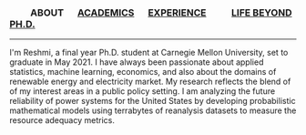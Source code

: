 
### &emsp;&emsp; ABOUT  &emsp; [ACADEMICS](./Academics.md) &emsp; [EXPERIENCE](./profexp.md) &emsp; &emsp; [LIFE BEYOND PH.D.](./lifebeyondphd.md)

-------  



I'm Reshmi, a final year Ph.D. student at Carnegie Mellon University, set to graduate in May 2021. I have always been passionate about applied statistics, machine learning, economics, and also about the domains of renewable energy and electricity market. My research reflects the blend of of my interest areas in a public policy setting. I am analyzing the future reliability of power systems for the United States by developing probabilistic mathematical models using terrabytes of reanalysis datasets to measure the resource adequacy metrics.


 
